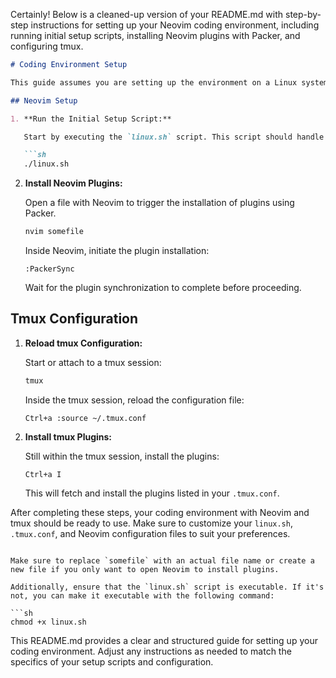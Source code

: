 Certainly! Below is a cleaned-up version of your README.md with step-by-step instructions for setting up your Neovim coding environment, including running initial setup scripts, installing Neovim plugins with Packer, and configuring tmux.

```markdown
# Coding Environment Setup

This guide assumes you are setting up the environment on a Linux system.

## Neovim Setup

1. **Run the Initial Setup Script:**

   Start by executing the `linux.sh` script. This script should handle the installation of Neovim and other necessary packages.

   ```sh
   ./linux.sh
   ```

2. **Install Neovim Plugins:**

   Open a file with Neovim to trigger the installation of plugins using Packer.

   ```sh
   nvim somefile
   ```

   Inside Neovim, initiate the plugin installation:

   ```vim
   :PackerSync
   ```

   Wait for the plugin synchronization to complete before proceeding.

## Tmux Configuration

1. **Reload tmux Configuration:**

   Start or attach to a tmux session:

   ```sh
   tmux
   ```

   Inside the tmux session, reload the configuration file:

   ```tmux
   Ctrl+a :source ~/.tmux.conf
   ```

2. **Install tmux Plugins:**

   Still within the tmux session, install the plugins:

   ```tmux
   Ctrl+a I
   ```

   This will fetch and install the plugins listed in your `.tmux.conf`.

After completing these steps, your coding environment with Neovim and tmux should be ready to use. Make sure to customize your `linux.sh`, `.tmux.conf`, and Neovim configuration files to suit your preferences.
```

Make sure to replace `somefile` with an actual file name or create a new file if you only want to open Neovim to install plugins.

Additionally, ensure that the `linux.sh` script is executable. If it's not, you can make it executable with the following command:

```sh
chmod +x linux.sh
```

This README.md provides a clear and structured guide for setting up your coding environment. Adjust any instructions as needed to match the specifics of your setup scripts and configuration.